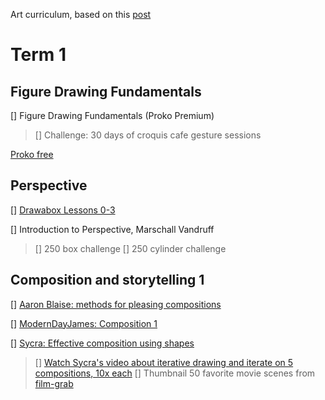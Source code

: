 Art curriculum, based on this [post](https://www.reddit.com/r/learnart/comments/dapk62/from_the_guy_who_made_the_most_comprehensive_list/) 

# Term 1

## Figure Drawing Fundamentals

[] Figure Drawing Fundamentals (Proko Premium)

> [] Challenge: 30 days of croquis cafe gesture sessions

[Proko free](https://www.youtube.com/playlist?list=PLR2KBLDDnZz3Ec8LZ66IDS--P9g3TdwOM)

## Perspective

 [] [Drawabox Lessons 0-3](https://drawabox.com/lesson/0)

 [] Introduction to Perspective, Marschall Vandruff

> [] 250 box challenge
> [] 250 cylinder challenge

## Composition and storytelling 1

 [] [Aaron Blaise: methods for pleasing compositions](https://www.youtube.com/watch?v=dOMRWxo0ixo)

 [] [ModernDayJames: Composition 1](https://www.youtube.com/watch?v=wg-So3ElA8g)

 [] [Sycra: Effective composition using shapes](https://www.youtube.com/watch?v=SNmwQumlvbQ)

> [] [Watch Sycra's video about iterative drawing and iterate on 5 compositions, 10x each](https://www.youtube.com/watch?v=k0ufz75UvHs)
> [] Thumbnail 50 favorite movie scenes from [film-grab](www.filmgrab.com)
